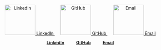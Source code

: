 <p align="center">
  <a href="https://www.linkedin.com/in/parth-pipermintwala-403a82367/">
    <img src="https://cdnl.iconscout.com/lottie/premium/thumb/linkedin-6875061-5607637.gif" width="100" alt="LinkedIn" />
    LinkedIn
  </a>
  &nbsp;&nbsp;&nbsp;&nbsp; <a href="https://github.com/ParthPipermintwala">
    <img src="https://nate-wilcox.github.io/images/github.gif" width="100" alt="GitHub"/>
    GitHub
  </a>
  &nbsp;&nbsp;&nbsp;&nbsp; <a href="mailto:parthpipermintwala9@gmail.com">
    <img src="https://moein.video/wp-content/uploads/2022/12/Gmail-Logo-GIF-Gmail-Icon-GIF-Royalty-Free-Animated-Icon-GIF-1080px-after-effects-project.gif" width="100" alt="Email"/>
    Email
  </a>
</p>

<p align="center">
  <a href="https://www.linkedin.com/in/parth-pipermintwala-403a82367/"><strong>LinkedIn</strong></a>
  &nbsp;&nbsp;&nbsp;&nbsp;&nbsp;&nbsp;&nbsp;&nbsp;
  <a href="https://github.com/ParthPipermintwala"><strong>GitHub</strong></a>
  &nbsp;&nbsp;&nbsp;&nbsp;&nbsp;&nbsp;&nbsp;&nbsp;
  <a href="mailto:parthpipermintwala9@gmail.com"><strong>Email</strong></a>
</p>

